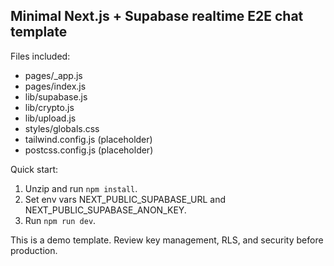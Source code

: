 Minimal Next.js + Supabase realtime E2E chat template
----------------------------------------------------
Files included:
- pages/_app.js
- pages/index.js
- lib/supabase.js
- lib/crypto.js
- lib/upload.js
- styles/globals.css
- tailwind.config.js (placeholder)
- postcss.config.js (placeholder)

Quick start:
1. Unzip and run `npm install`.
2. Set env vars NEXT_PUBLIC_SUPABASE_URL and NEXT_PUBLIC_SUPABASE_ANON_KEY.
3. Run `npm run dev`.

This is a demo template. Review key management, RLS, and security before production.
